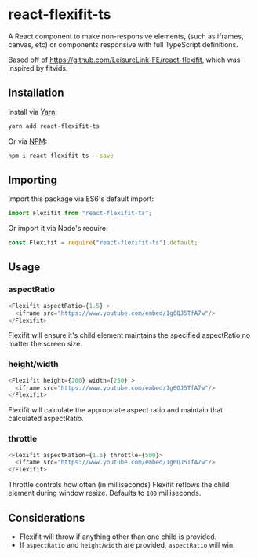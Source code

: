 # react-flexifit-ts
A React component to make non-responsive elements, (such as iframes, canvas, etc) or components responsive with full TypeScript definitions.

Based off of https://github.com/LeisureLink-FE/react-flexifit, which was inspired by fitvids.

## Installation

Install via [Yarn](https://yarnpkg.com):

```bash
yarn add react-flexifit-ts
```

Or via [NPM](https://npmjs.com/package/react-flexifit-ts):

```bash
npm i react-flexifit-ts --save
```

## Importing

Import this package via ES6's default import:

```js
import Flexifit from "react-flexifit-ts";
```

Or import it via Node's require:

```js
const Flexifit = require("react-flexifit-ts").default;
```

## Usage

### aspectRatio
```js
<Flexifit aspectRatio={1.5} >
  <iframe src="https://www.youtube.com/embed/1g6QJ5TfA7w"/>
</Flexifit>
```

Flexifit will ensure it's child element maintains the specified aspectRatio no matter the screen size.

### height/width
```js
<Flexifit height={200} width={250} >
  <iframe src="https://www.youtube.com/embed/1g6QJ5TfA7w"/>
</Flexifit>
```

Flexifit will calculate the appropriate aspect ratio and maintain that calculated aspectRatio.

### throttle
```js
<Flexifit aspectRation={1.5} throttle={500}>
  <iframe src="https://www.youtube.com/embed/1g6QJ5TfA7w"/>
</Flexifit>
```

Throttle controls how often (in milliseconds) Flexifit reflows the child element during window resize. Defaults to `100` milliseconds.

## Considerations

* Flexifit will throw if anything other than one child is provided.
* If `aspectRatio` and `height`/`width` are provided, `aspectRatio` will win.